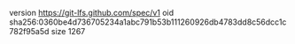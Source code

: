 version https://git-lfs.github.com/spec/v1
oid sha256:0360be4d736705234a1abc791b53b111260926db4783dd8c56dcc1c782f95a5d
size 1267
